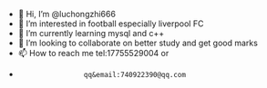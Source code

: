 - 👋 Hi, I’m @luchongzhi666
- 👀 I’m interested in football especially liverpool FC
- 🌱 I’m currently learning mysql and c++
- 💞️ I’m looking to collaborate on better study and get good marks
- 📫 How to reach me tel:17755529004 or
-                     qq&email:740922390@qq.com

<!---
luchongzhi666/luchongzhi666 is a ✨ special ✨ repository because its `README.md` (this file) appears on your GitHub profile.
You can click the Preview link to take a look at your changes.
--->
